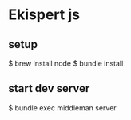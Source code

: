 # Ekispert js

## setup

$ brew install node
$ bundle install

## start dev server
$ bundle exec middleman server
